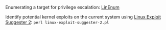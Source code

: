 Enumerating a target for privilege escalation: [LinEnum](https://github.com/rebootuser/LinEnum/blob/master/LinEnum.sh)

Identify potential kernel exploits on the current system using [Linux Exploit Suggester 2](https://github.com/jondonas/linux-exploit-suggester-2): `perl linux-exploit-suggester-2.pl`


